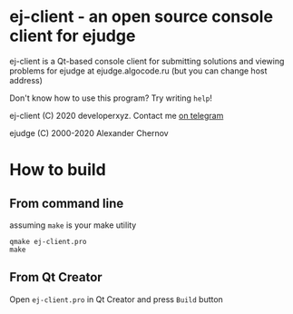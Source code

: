 # ej-client - an open source console client for ejudge

ej-client is a Qt-based console client for submitting solutions and viewing problems for ejudge at ejudge.algocode.ru (but you can change host address)

Don't know how to use this program? Try writing `help`!

ej-client (C) 2020 developerxyz. Contact me [on telegram](https://t.me/developerxyz)

ejudge (C) 2000-2020 Alexander Chernov

# How to build

## From command line
assuming `make` is your make utility
```
qmake ej-client.pro
make
```

## From Qt Creator
Open `ej-client.pro` in Qt Creator and press `Build` button

